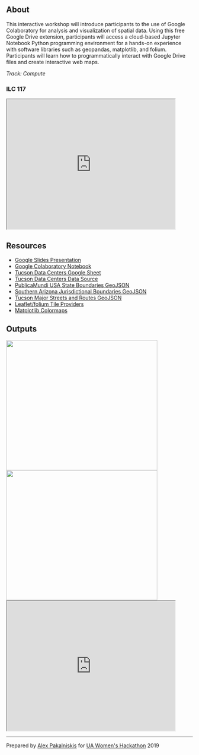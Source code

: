 ## About
This interactive workshop will introduce participants to the use of Google Colaboratory for analysis and visualization of spatial data. Using this free Google Drive extension, participants will access a cloud-based Jupyter Notebook Python programming environment for a hands-on experience with software libraries such as geopandas, matplotlib, and folium. Participants will learn how to programmatically interact with Google Drive files and create interactive web maps.

*Track: Compute*

### ILC 117


<html>
  <iframe src="https://maps.arizona.edu/room/?room=0117&bldg=0070.00"  height="350" width="90%"></iframe>
</html>


<br>

## Resources
* [Google Slides Presentation](https://docs.google.com/presentation/d/1B1aVZzVwFXgPm_5k5YjAzR5E62CSidT7vU1piwKIL6o/edit?usp=sharing)
* [Google Colaboratory Notebook](https://colab.research.google.com/drive/1N3qZmh_1taDVKIwrA8vQ2e-V5TqFr2RI)
* [Tucson Data Centers Google Sheet](https://docs.google.com/spreadsheets/d/1xOpiV58l76stT406ecqlc-wp8MqN3X-hCo-EJxouKsg/view#gid=0)
* [Tucson Data Centers Data Source](https://www.datacentermap.com/usa/arizona/tucson/map.html)
* [PublicaMundi USA State Boundaries GeoJSON](https://raw.githubusercontent.com/PublicaMundi/MappingAPI/master/data/geojson/us-states.json")
* [Southern Arizona Jurisdictional Boundaries GeoJSON](https://opendata.arcgis.com/datasets/b53bbe832e4e4d94a31730b596487d28_0.geojson)
* [Tucson Major Streets and Routes GeoJSON](https://opendata.arcgis.com/datasets/c6d21082e6d248f0b7db0ff4f6f0ed8e_7.geojson)
* [Leaflet/folium Tile Providers](https://leaflet-extras.github.io/leaflet-providers/preview/)
* [Matplotlib Colormaps](https://matplotlib.org/3.1.1/gallery/color/colormap_reference.html)


## Outputs
<html> 
  <img src="https://nbviewer.jupyter.org/github/alex-pakalniskis/ua-womens-hackathon-2019/blob/master/assets/imgs/data_centers_tucson.png" height="350" width="90%">
  <img src="" height="350" width="90%">
  <iframe src="https://nbviewer.jupyter.org/github/alex-pakalniskis/ua-womens-hackathon-2019/blob/master/assets/html/tucson_data_centers.html" height="350" width="90%">
  </iframe>
</html>

---
Prepared by [Alex Pakalniskis](https://alexpakalniskis.com) for [UA Women's Hackathon](https://womenshackathon.arizona.edu/) 2019
